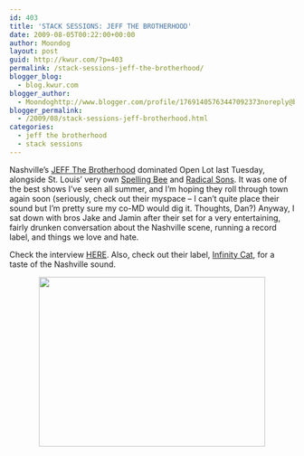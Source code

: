 ```yaml
---
id: 403
title: 'STACK SESSIONS: JEFF THE BROTHERHOOD'
date: 2009-08-05T00:22:00+00:00
author: Moondog
layout: post
guid: http://kwur.com/?p=403
permalink: /stack-sessions-jeff-the-brotherhood/
blogger_blog:
  - blog.kwur.com
blogger_author:
  - Moondoghttp://www.blogger.com/profile/17691405763447092373noreply@blogger.com
blogger_permalink:
  - /2009/08/stack-sessions-jeff-brotherhood.html
categories:
  - jeff the brotherhood
  - stack sessions
---
```

<div class="pf-content">
  <p>
    Nashville’s <a href="http://www.myspace.com/jakeandjamin">JEFF The Brotherhood</a> dominated Open Lot last Tuesday, alongside St. Louis’ very own <a href="http://www.myspace.com/beespellingbee">Spelling Bee</a> and <a href="http://www.myspace.com/radicalsons">Radical Sons</a>. It was one of the best shows I’ve seen all summer, and I’m hoping they roll through town again soon (seriously, check out their myspace – I can’t quite place their sound but I’m pretty sure my co-MD would dig it. Thoughts, Dan?) Anyway, I sat down with bros Jake and Jamin after their set for a very entertaining, fairly drunken conversation about the Nashville scene, running a record label, and things we love and hate.
  </p>
  
  <p>
    Check the interview <a href="http://www.megaupload.com/?d=RCL9UO3R">HERE</a>. Also, check out their label, <a href="http://www.infinitycat.com/homepage.htm">Infinity Cat</a>, for a taste of the Nashville sound.
  </p>
  
  <p>
    <a onblur="try {parent.deselectBloggerImageGracefully();} catch(e) {}" href="http://www.kwur.com/blog/uploaded_images/jeffthebrotherhood-702916.jpg"><img style="display:block; margin:0px auto 10px; text-align:center;cursor:pointer; cursor:hand;width: 400px; height: 300px;" src="http://www.kwur.com/blog/uploaded_images/jeffthebrotherhood-702914.jpg" border="0" alt="" /></a>
  </p>
</div>
